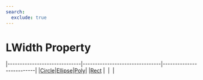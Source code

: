 ```yaml
---
search:
  exclude: true
---
```


<h1 class="heading"><span class="name">LWidth Property</span></h1>

|------------------------------|--------------------------------|--------------------------|
|[Circle](../objects/circle.md)|[Ellipse](../objects/ellipse.md)|[Poly](../objects/poly.md)|
|[Rect](../objects/rect.md)    |&nbsp;                          |&nbsp;                    |
